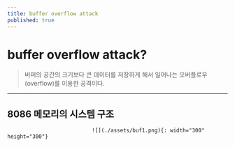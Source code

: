 ```yaml
---
title: buffer overflow attack
published: true
---
```


# buffer overflow attack?

>버퍼의 공간의 크기보다 큰 데이터를 저장하게 해서 일어나는 오버플로우(overflow)를 이용한 공격이다.

* * *

## 8086 메모리의 시스템 구조

```
                           ![](./assets/buf1.png){: width="300" height="300"}